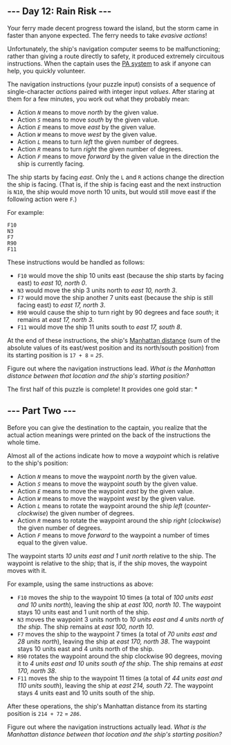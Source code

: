 --- Day 12: Rain Risk ---
-------------------------

Your ferry made decent progress toward the island, but the storm came in faster than anyone expected. The ferry needs to take *evasive actions*!

Unfortunately, the ship's navigation computer seems to be malfunctioning; rather than giving a route directly to safety, it produced extremely circuitous instructions. When the captain uses the [PA system](https://en.wikipedia.org/wiki/Public_address_system) to ask if anyone can help, you quickly volunteer.

The navigation instructions (your puzzle input) consists of a sequence of single-character *actions* paired with integer input *values*. After staring at them for a few minutes, you work out what they probably mean:

-   Action *`N`* means to move *north* by the given value.
-   Action *`S`* means to move *south* by the given value.
-   Action *`E`* means to move *east* by the given value.
-   Action *`W`* means to move *west* by the given value.
-   Action *`L`* means to turn *left* the given number of degrees.
-   Action *`R`* means to turn *right* the given number of degrees.
-   Action *`F`* means to move *forward* by the given value in the direction the ship is currently facing.

The ship starts by facing *east*. Only the `L` and `R` actions change the direction the ship is facing. (That is, if the ship is facing east and the next instruction is `N10`, the ship would move north 10 units, but would still move east if the following action were `F`.)

For example:

```
F10
N3
F7
R90
F11

```

These instructions would be handled as follows:

-   `F10` would move the ship 10 units east (because the ship starts by facing east) to *east 10, north 0*.
-   `N3` would move the ship 3 units north to *east 10, north 3*.
-   `F7` would move the ship another 7 units east (because the ship is still facing east) to *east 17, north 3*.
-   `R90` would cause the ship to turn right by 90 degrees and face *south*; it remains at *east 17, north 3*.
-   `F11` would move the ship 11 units south to *east 17, south 8*.

At the end of these instructions, the ship's [Manhattan distance](https://en.wikipedia.org/wiki/Manhattan_distance) (sum of the absolute values of its east/west position and its north/south position) from its starting position is `17 + 8` = *`25`*.

Figure out where the navigation instructions lead. *What is the Manhattan distance between that location and the ship's starting position?*


The first half of this puzzle is complete! It provides one gold star: *

--- Part Two ---
----------------

Before you can give the destination to the captain, you realize that the actual action meanings were printed on the back of the instructions the whole time.

Almost all of the actions indicate how to move a *waypoint* which is relative to the ship's position:

-   Action *`N`* means to move the waypoint *north* by the given value.
-   Action *`S`* means to move the waypoint *south* by the given value.
-   Action *`E`* means to move the waypoint *east* by the given value.
-   Action *`W`* means to move the waypoint *west* by the given value.
-   Action *`L`* means to rotate the waypoint around the ship *left* (*counter-clockwise*) the given number of degrees.
-   Action *`R`* means to rotate the waypoint around the ship *right* (*clockwise*) the given number of degrees.
-   Action *`F`* means to move *forward* to the waypoint a number of times equal to the given value.

The waypoint starts *10 units east and 1 unit north* relative to the ship. The waypoint is relative to the ship; that is, if the ship moves, the waypoint moves with it.

For example, using the same instructions as above:

-   `F10` moves the ship to the waypoint 10 times (a total of *100 units east and 10 units north*), leaving the ship at *east 100, north 10*. The waypoint stays 10 units east and 1 unit north of the ship.
-   `N3` moves the waypoint 3 units north to *10 units east and 4 units north of the ship*. The ship remains at *east 100, north 10*.
-   `F7` moves the ship to the waypoint 7 times (a total of *70 units east and 28 units north*), leaving the ship at *east 170, north 38*. The waypoint stays 10 units east and 4 units north of the ship.
-   `R90` rotates the waypoint around the ship clockwise 90 degrees, moving it to *4 units east and 10 units south of the ship*. The ship remains at *east 170, north 38*.
-   `F11` moves the ship to the waypoint 11 times (a total of *44 units east and 110 units south*), leaving the ship at *east 214, south 72*. The waypoint stays 4 units east and 10 units south of the ship.

After these operations, the ship's Manhattan distance from its starting position is `214 + 72` = *`286`*.

Figure out where the navigation instructions actually lead. *What is the Manhattan distance between that location and the ship's starting position?*